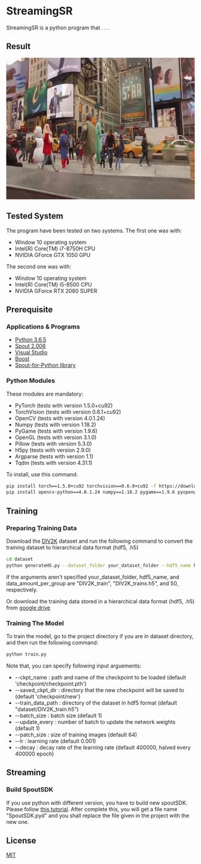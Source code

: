 # StreamingSR

StreamingSR is a python program that . . .

## Result
![](gif/newyork.gif)

## Tested System

The program have been tested on two systems. The first one was with:
* Window 10 operating system
* Intel(R) Core(TM) i7-8750H CPU
* NVIDIA GForce GTX 1050 GPU

The second one was with:
* Window 10 operating system
* Intel(R) Core(TM) i5-8500 CPU
* NVIDIA GForce RTX 2080 SUPER


## Prerequisite

### Applications & Programs

* [Python 3.6.5](https://www.python.org/downloads/release/python-365/)
* [Spout 2.006](https://spout.zeal.co/)
* [Visual Studio](https://visualstudio.microsoft.com/downloads/)
* [Boost](https://www.boost.org/)
* [Spout-for-Python library](https://github.com/spiraltechnica/Spout-for-Python)

### Python Modules

These modules are mandatory:


* PyTorch (tests with version 1.5.0+cu92)
* TorchVision (tests with version 0.6.1+cu92)
* OpenCV (tests with version 4.0.1.24)
* Numpy (tests with version 1.18.2)
* PyGame (tests with version 1.9.6)
* OpenGL (tests with version 3.1.0)
* Pillow (tests with version 5.3.0)
* H5py (tests with version 2.9.0)
* Argparse (tests with version 1.1)
* Tqdm (tests with version 4.31.1)


To install, use this command.

```bash
pip install torch==1.5.0+cu92 torchvision==0.6.0+cu92 -f https://download.pytorch.org/whl/torch_stable.html
pip install opencv-python==4.0.1.24 numpy==1.18.2 pygame==1.9.6 pyopengl==3.1.0 pillow==5.3.0 h5py==2.9.0 argparse==1.1 tqdm==4.31.1
```


## Training


### Preparing Training Data

Download the [DIV2K](https://data.vision.ee.ethz.ch/cvl/DIV2K/) dataset and run the following command to convert the training dataset to hierarchical data format (hdf5, .h5)

```bash
cd dataset
python generateH5.py --dataset_folder your_dataset_folder --hdf5_name hdf5_name --num_per_group data_amount_per_group
```

If the arguments aren't specified your_dataset_folder, hdf5_name, and data_amount_per_group are "DIV2K_train", "DIV2K_trainx.h5", and 50, respectively.

Or download the training data stored in a hierarchical data format (hdf5, .h5) from [google drive](https://drive.google.com/file/d/1UwCPo3V6x80sELU9VPk-aiS_Eq3e4CG4/view?usp=sharing)

### Training The Model

To train the model, go to the project directory if you are in dataset directory, and then run the following command:

```bash
python train.py
```
Note that, you can specify following input arguements:
* --ckpt_name : path and name of the checkpoint to be loaded (default 'checkpoint/checkpoint.pth')
* --saved_ckpt_dir : directory that the new checkpoint will be saved to (default 'checkpoint/new')
* --train_data_path : directory of the dataset in hdf5 format (default "dataset/DIV2K_train.h5")
* --batch_size : batch size (default 1)
* --update_every : number of batch to update the network weights (default 1)
* --patch_size : size of training images (default 64)
* --lr : learning rate (default 0.001)
* --decay : decay rate of the learning rate (default 400000, halved every 400000 epoch)


## Streaming

### Build SpoutSDK

If you use python with different version, you have to build new spoutSDK. Please follow [this tutorial](https://rusin.work/vjing/tools/spout-for-python/?fbclid=IwAR2-7DcQUpr4SqxAqM5LkWbYCu3RPgEMsNQ5MuAbW6JwzyHCYtoqrOqoEfQ). After complete this, you will get a file name "SpoutSDK.pyd" and you shall replace the file given in the project with the new one.




## License
[MIT](https://choosealicense.com/licenses/mit/)